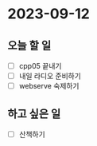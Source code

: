 # 2023-09-12

## 오늘 할 일
- [ ] cpp05 끝내기
- [ ] 내일 라디오 준비하기
- [ ] webserve 숙제하기

## 하고 싶은 일
- [ ] 산책하기
